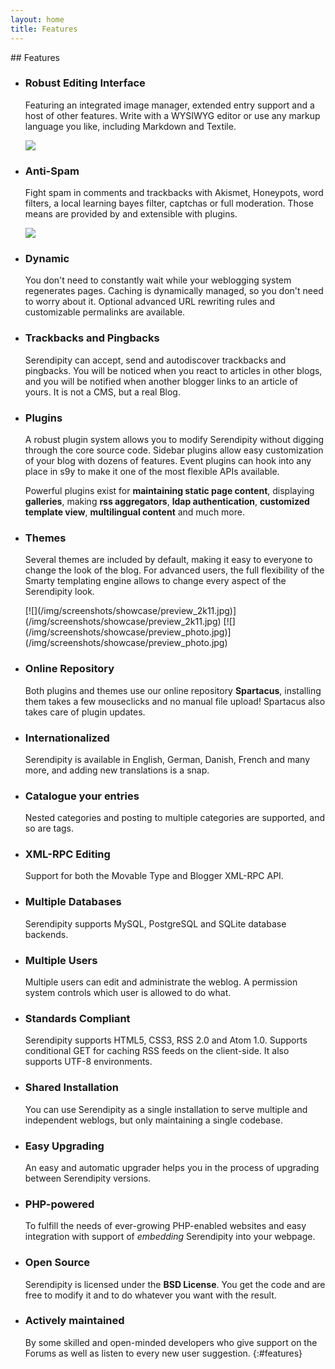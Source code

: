 ```yaml
---
layout: home
title: Features
---
```


<section markdown="1">
## Features

* ### Robust Editing Interface
  Featuring an integrated image manager, extended entry support and a host of other features. Write with a WYSIWYG editor or use any markup language you like, including Markdown and Textile.

  [![](/img/screenshots/showcase/03_editor_thumb.jpg)](img/screenshots/showcase/03_editor.jpg)
* ### Anti-Spam
  Fight spam in comments and trackbacks with Akismet, Honeypots, word filters, a local learning bayes filter, captchas or full moderation. Those means are provided by and extensible with plugins.

  [![](/img/screenshots/showcase/05_spamplugins_thumb.jpg)](/img/screenshots/showcase/05_spamplugins.jpg)
* ### Dynamic
  You don't need to constantly wait while your weblogging system regenerates pages. Caching is dynamically managed, so you don't need to worry about it. Optional advanced URL rewriting rules and customizable permalinks are available.
* ### Trackbacks and Pingbacks
  Serendipity can accept, send and autodiscover trackbacks and pingbacks. You will be noticed when you react to articles in other blogs, and you will be notified when another blogger links to an article of yours. It is not a CMS, but a real Blog.
* ### Plugins
  A robust plugin system allows you to modify Serendipity without digging through the core source code. Sidebar plugins allow easy customization of your blog with dozens of features. Event plugins can hook into any place in s9y to make it one of the most flexible APIs available.

  Powerful plugins exist for **maintaining static page content**, displaying **galleries**, making **rss aggregators**, **ldap authentication**, **customized template view**, **multilingual content** and much more.
* ### Themes
  Several themes are included by default, making it easy to everyone to change the look of the blog. For advanced users, the full flexibility of the Smarty templating engine allows to change every aspect of the Serendipity look.

  <div id="featurethemes" markdown="1">
    [![](/img/screenshots/showcase/preview_2k11.jpg)](/img/screenshots/showcase/preview_2k11.jpg) [![](/img/screenshots/showcase/preview_photo.jpg)](/img/screenshots/showcase/preview_photo.jpg)
  <div>
* ### Online Repository
  Both plugins and themes use our online repository **Spartacus**, installing them takes a few mouseclicks and no manual file upload! Spartacus also takes care of plugin updates.
* ### Internationalized
  Serendipity is available in English, German, Danish, French and many more, and adding new translations is a snap.
* ### Catalogue your entries
  Nested categories and posting to multiple categories are supported, and so are tags.
* ### XML-RPC Editing
  Support for both the Movable Type and Blogger XML-RPC API.
* ### Multiple Databases
  Serendipity supports MySQL, PostgreSQL and SQLite database backends.
* ### Multiple Users
  Multiple users can edit and administrate the weblog. A permission system controls which user is allowed to do what.
* ### Standards Compliant
  Serendipity supports HTML5, CSS3, RSS 2.0 and Atom 1.0. Supports conditional GET for caching RSS feeds on the client-side. It also supports UTF-8 environments.
* ### Shared Installation
  You can use Serendipity as a single installation to serve multiple and independent weblogs, but only maintaining a single codebase.
* ### Easy Upgrading
  An easy and automatic upgrader helps you in the process of upgrading between Serendipity versions.
* ### PHP-powered
  To fulfill the needs of ever-growing PHP-enabled websites and easy integration with support of *embedding* Serendipity into your webpage.
* ### Open Source
  Serendipity is licensed under the **BSD License**. You get the code and are free to modify it and to do whatever you want with the result.
* ### Actively maintained
  By some skilled and open-minded developers who give support on the Forums as well as listen to every new user suggestion.
{:#features}

</section>
